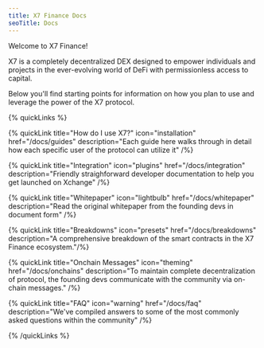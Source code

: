 ```yaml
---
title: X7 Finance Docs
seoTitle: Docs
---
```


Welcome to X7 Finance!

X7 is a completely decentralized DEX designed to empower individuals and projects in the ever-evolving world of DeFi with permissionless access to capital.

Below you'll find starting points for information on how you plan to use and leverage the power of the X7 protocol.

{% quickLinks %}

{% quickLink title="How do I use X7?" icon="installation" href="/docs/guides" description="Each guide here walks through in detail how each specific user of the protocol can utilize it" /%}

{% quickLink title="Integration" icon="plugins" href="/docs/integration" description="Friendly straighforward developer documentation to help you get launched on Xchange" /%}

{% quickLink title="Whitepaper" icon="lightbulb" href="/docs/whitepaper" description="Read the original whitepaper from the founding devs in document form" /%}

{% quickLink title="Breakdowns" icon="presets" href="/docs/breakdowns" description="A comprehensive breakdown of the smart contracts in the X7 Finance ecosystem."/%}

{% quickLink title="Onchain Messages" icon="theming" href="/docs/onchains" description="To maintain complete decentralization of protocol, the founding devs communicate with the community via on-chain messages."  /%}

{% quickLink title="FAQ" icon="warning" href="/docs/faq" description="We've compiled answers to some of the most commonly asked questions within the community" /%}

{% /quickLinks %}
